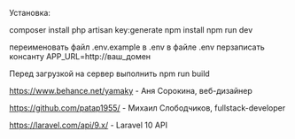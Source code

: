 Установка:

composer install
php artisan key:generate
npm install
npm run dev

переименовать файл .env.example в .env
в файле .env перзаписать консанту APP_URL=http://ваш_домен

Перед загрузкой на сервер выполнить 
npm run build


https://www.behance.net/yamaky - Аня Сорокина, веб-дизайнер 

https://github.com/patap1955/ - Михаил Слободчиков, fullstack-developer

https://laravel.com/api/9.x/ - Laravel 10 API